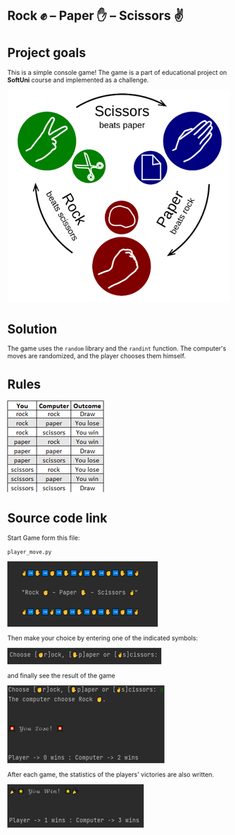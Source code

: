 # Rock ✊ – Paper ✋ – Scissors ✌️ 

# Project goals
This is a simple console game!
The game is a part of educational project on **SoftUni** course and implemented as a challenge.

![game_logo](pictures/img_1.png)

# Solution 
The game uses the `random` library and the `randint` function.
The computer's moves are randomized, and the player chooses them himself.
# Rules
![game_rules](pictures/rules.png)

# Source code link
Start Game form this file:

`player_move.py`

![Game started](screenshots/Capture1.PNG)

Then make your choice by entering one of the indicated symbols:

![Type_your_choice](screenshots/choise.png)

and finally see the result of the game

![See_result](screenshots/result.png)

After each game, the statistics of the players' victories are also written.

![Game_statistics](screenshots/statistic.png)


